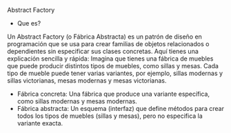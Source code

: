 Abstract Factory 

- Que es?

Un Abstract Factory (o Fábrica Abstracta) es un patrón de diseño en programación que se usa para crear familias de objetos relacionados o dependientes sin especificar sus clases concretas. Aquí tienes una explicación sencilla y rápida:
Imagina que tienes una fábrica de muebles que puede producir distintos tipos de muebles, como sillas y mesas. Cada tipo de mueble puede tener varias variantes, por ejemplo, sillas modernas y sillas victorianas, mesas modernas y mesas victorianas.

- Fábrica concreta: Una fábrica que produce una variante específica, como sillas modernas y mesas modernas.
- Fábrica abstracta: Un esquema (interfaz) que define métodos para crear todos los tipos de muebles (sillas y mesas), pero no especifica la variante exacta.

